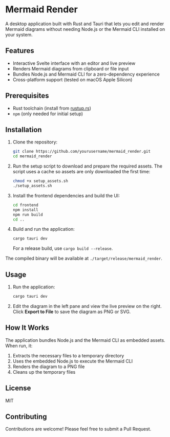 # Mermaid Render

A desktop application built with Rust and Tauri that lets you edit and render Mermaid diagrams without needing Node.js or the Mermaid CLI installed on your system.

## Features

- Interactive Svelte interface with an editor and live preview
- Renders Mermaid diagrams from clipboard or file input
- Bundles Node.js and Mermaid CLI for a zero-dependency experience
- Cross-platform support (tested on macOS Apple Silicon)

## Prerequisites

- Rust toolchain (install from [rustup.rs](https://rustup.rs/))
- `npm` (only needed for initial setup)

## Installation

1. Clone the repository:
   ```bash
   git clone https://github.com/yourusername/mermaid_render.git
   cd mermaid_render
   ```

2. Run the setup script to download and prepare the required assets. The script
   uses a cache so assets are only downloaded the first time:
   ```bash
   chmod +x setup_assets.sh
   ./setup_assets.sh
   ```

3. Install the frontend dependencies and build the UI:
   ```bash
   cd frontend
   npm install
   npm run build
   cd ..
   ```
4. Build and run the application:
   ```bash
   cargo tauri dev
   ```
   For a release build, use `cargo build --release`.

The compiled binary will be available at `./target/release/mermaid_render`.

## Usage

1. Run the application:
   ```bash
   cargo tauri dev
   ```

2. Edit the diagram in the left pane and view the live preview on the right.
   Click **Export to File** to save the diagram as PNG or SVG.

## How It Works

The application bundles Node.js and the Mermaid CLI as embedded assets. When run, it:

1. Extracts the necessary files to a temporary directory
2. Uses the embedded Node.js to execute the Mermaid CLI
3. Renders the diagram to a PNG file
4. Cleans up the temporary files

## License

MIT

## Contributing

Contributions are welcome! Please feel free to submit a Pull Request.
